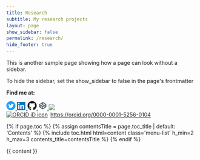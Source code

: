 ```yaml
---
title: Research
subtitle: My research projects
layout: page
show_sidebar: false
permalink: /research/
hide_footer: true
---
```


This is another sample page showing how a page can look without a sidebar. 

To hide the sidebar, set the show_sidebar to false in the page's frontmatter

<p><strong>Find me at:</strong></p>
<a href="https://twitter.com/Vivfiona">
            <img src="img/Twitter_Social_Icon.png" alt="twitter icon">
        </a>
        <a href="https://www.linkedin.com/in/vivianguetler/">
            <img src="img/In_icon.png" alt="linkedin icon">
        </a>
        <a href="https://github.com/vguetler">
            <img src="img/GitHub_Mark.png" alt="Github icon">
        </a>
        <a href="https://codepen.io/vguetler/">
            <img src="img/Codepen_icon.png" alt="Codepen icon">
        </a>
        <a href="https://scholar.google.com/citations?hl=en&user=0G8LgsYAAAAJ&view_op=list_works&authuser=1&gmla=AJsN-F4inPXhVAoqjhbLADKcJZ0C6FCbSCyDNQ5ARO_g85PmDg8C_cxDhNn2E1yzB8souySN8xp1zALUKyo1FCkYIISa-iQ9vA">
            <img src="https://img.icons8.com/material-sharp/24/000000/google-scholar.png"/>
        </a>
<div itemscope itemtype="https://schema.org/Person"><a itemprop="sameAs" content="https://orcid.org/0000-0001-5256-0104" href="https://orcid.org/0000-0001-5256-0104" target="orcid.widget" rel="me noopener noreferrer" style="vertical-align:top;"><img src="https://orcid.org/sites/default/files/images/orcid_16x16.png" style="width:1em;margin-right:.5em;" alt="ORCID iD icon">https://orcid.org/0000-0001-5256-0104</a></div>





{% if page.toc %}
    {% assign contentsTitle = page.toc_title | default: 'Contents' %}
    {% include toc.html html=content class='menu-list' h_min=2 h_max=3 contents_title=contentsTitle %}
{% endif %}
<div class="content">
    {{ content }}
</div>